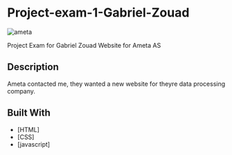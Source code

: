 # Project-exam-1-Gabriel-Zouad

![ameta](https://user-images.githubusercontent.com/91872558/173452194-39a2258a-4559-4163-ba4a-c84671643c5e.png)

Project Exam for Gabriel Zouad
Website for Ameta AS


## Description
Ameta contacted me, they wanted a new website for theyre data processing company.

## Built With


- [HTML]
- [CSS]
- [javascript]


